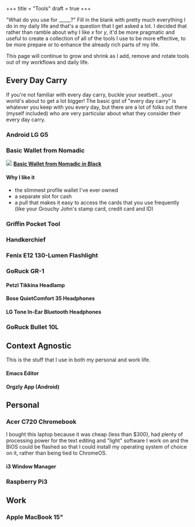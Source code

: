 +++
title = "Tools"
draft = true
+++

"What do you use for _____?" Fill in the blank with pretty much everything I do in my daily life and that's a question that I get asked a lot. I decided that rather than ramble about why I like _x_ for _y_, it'd be more pragmatic and useful to create a collection of all of the tools I use to be more effective, to be more prepare or to enhance the already rich parts of my life.

This page will continue to grow and shrink as I add, remove and rotate tools out of my workflows and daily life.

## Every Day Carry

If you're not familiar with every day carry, buckle your seatbelt...your world's about to get a lot bigger! The basic gist of "every day carry" is whatever you keep with you every day, but there are a lot of folks out there (myself included) who are very particular about what they consider their every day carry.

### Android LG G5

### Basic Wallet from Nomadic

<img src="/img/basic-wallet.jpg" class="align-left" /> **[Basic Wallet from Nomadic in Black](https://www.nomatic.com/collections/basics-wallets/products/black-basics-wallet)**

#### Why I like it

- the slimmest profile wallet I've ever owned
- a separate slot for cash
- a pull that makes it easy to access the cards that you use frequently (like your Grouchy John's stamp card, credit card and ID)

### Griffin Pocket Tool
### Handkerchief
### Fenix E12 130-Lumen Flashlight
### GoRuck GR-1
#### Petzl Tikkina Headlamp
#### Bose QuietComfort 35 Headphones
#### LG Tone In-Ear Bluetooth Headphones
### GoRuck Bullet 10L

## Context Agnostic

This is the stuff that I use in both my personal and work life.

#### Emacs Editor
#### Orgzly App (Android)

## Personal 

### Acer C720 Chromebook

I bought this laptop because it was cheap (less than $300), had plenty of processing power for the text editing and "light" software I work on and the BiOS could be flashed so that I could install my operating system of choice on it, rather than being tied to ChromeOS.

#### i3 Window Manager

### Raspberry Pi3

## Work

### Apple MacBook 15"
